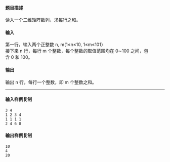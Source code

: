 #### 题目描述

读入一个二维矩阵数列，求每行之和。  

#### 输入

第一行，输入两个正整数 n, m(1≤n≤10, 1≤m≤101）  
接下来 n 行，每行 m 个整数，每个整数的取值范围均在 0∼100 之间，包含 0 和 100。  

#### 输出

输出 n 行，每行一个整数，即 m 个整数之和。  

___

#### 输入样例复制

```
3 4
1 2 3 4
1 1 1 1
2 4 6 8
```

#### 输出样例复制

```
10
4
20
```